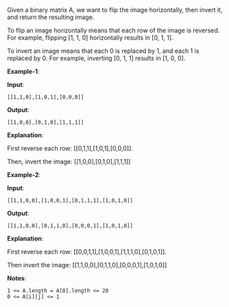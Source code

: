 Given a binary matrix A, we want to flip the image horizontally, then invert it, and return the resulting image.

To flip an image horizontally means that each row of the image is reversed.  For example, flipping [1, 1, 0] horizontally results in [0, 1, 1].

To invert an image means that each 0 is replaced by 1, and each 1 is replaced by 0. For example, inverting [0, 1, 1] results in [1, 0, 0].

**Example-1**:

**Input**: 

    [[1,1,0],[1,0,1],[0,0,0]]
    
**Output**: 

    [[1,0,0],[0,1,0],[1,1,1]]
    
**Explanation**: 

First reverse each row: [[0,1,1],[1,0,1],[0,0,0]].

Then, invert the image: [[1,0,0],[0,1,0],[1,1,1]]


**Example-2**:

**Input**: 

    [[1,1,0,0],[1,0,0,1],[0,1,1,1],[1,0,1,0]]
    
**Output**: 

    [[1,1,0,0],[0,1,1,0],[0,0,0,1],[1,0,1,0]]
    
**Explanation**: 

First reverse each row: [[0,0,1,1],[1,0,0,1],[1,1,1,0],[0,1,0,1]].

Then invert the image: [[1,1,0,0],[0,1,1,0],[0,0,0,1],[1,0,1,0]]

**Notes**:

    1 <= A.length = A[0].length <= 20
    0 <= A[i][j] <= 1
